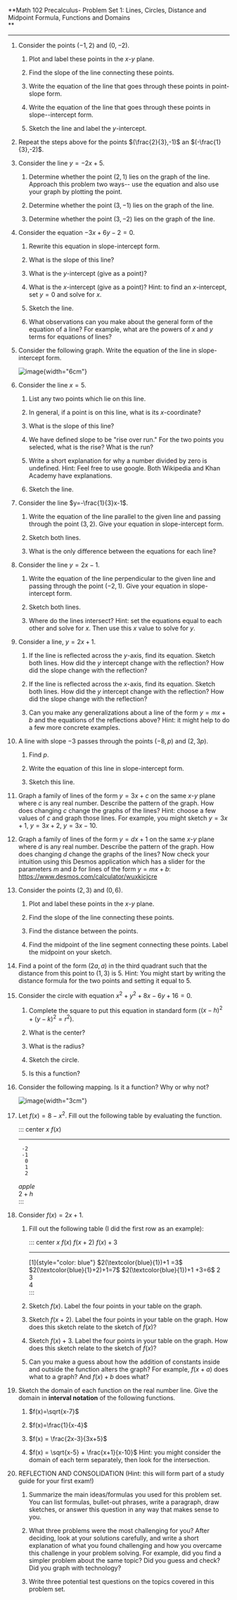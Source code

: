 **Math 102 Precalculus- Problem Set 1: Lines, Circles, Distance and
Midpoint Formula, Functions and Domains\
**

------------------------------------------------------------------------

1.  Consider the points $(-1,2)$ and $(0,-2)$.

    1.  Plot and label these points in the $x$-$y$ plane.

    2.  Find the slope of the line connecting these points.

    3.  Write the equation of the line that goes through these points in
        point-slope form.

    4.  Write the equation of the line that goes through these points in
        slope--intercept form.

    5.  Sketch the line and label the $y$-intercept.

2.  Repeat the steps above for the points $(\frac{2}{3},-1)$ an
    $(-\frac{1}{3},-2)$.

3.  Consider the line $y=-2x+5$.

    1.  Determine whether the point $(2,1)$ lies on the graph of the
        line. Approach this problem two ways-- use the equation and also
        use your graph by plotting the point.

    2.  Determine whether the point $(3,-1)$ lies on the graph of the
        line.

    3.  Determine whether the point $(3,-2)$ lies on the graph of the
        line.

4.  Consider the equation $-3x + 6y -2 = 0$.

    1.  Rewrite this equation in slope-intercept form.

    2.  What is the slope of this line?

    3.  What is the $y$-intercept (give as a point)?

    4.  What is the $x$-intercept (give as a point)? Hint: to find an
        $x$-intercept, set $y=0$ and solve for $x$.

    5.  Sketch the line.

    6.  What observations can you make about the general form of the
        equation of a line? For example, what are the powers of $x$ and
        $y$ terms for equations of lines?

5.  Consider the following graph. Write the equation of the line in
    slope-intercept form.

    ![image](line.png){width="6cm"}

6.  Consider the line $x=5$.

    1.  List any two points which lie on this line.

    2.  In general, if a point is on this line, what is its
        $x$-coordinate?

    3.  What is the slope of this line?

    4.  We have defined slope to be "rise over run." For the two points
        you selected, what is the rise? What is the run?

    5.  Write a short explanation for why a number divided by zero is
        undefined. Hint: Feel free to use google. Both Wikipedia and
        Khan Academy have explanations.

    6.  Sketch the line.

7.  Consider the line $y=-\frac{1}{3}x-1$.

    1.  Write the equation of the line parallel to the given line and
        passing through the point $(3,2)$. Give your equation in
        slope-intercept form.

    2.  Sketch both lines.

    3.  What is the only difference between the equations for each line?

8.  Consider the line $y=2x-1$.

    1.  Write the equation of the line perpendicular to the given line
        and passing through the point $(-2,1)$. Give your equation in
        slope-intercept form.

    2.  Sketch both lines.

    3.  Where do the lines intersect? Hint: set the equations equal to
        each other and solve for $x$. Then use this $x$ value to solve
        for $y$.

9.  Consider a line, $y=2x+1$.

    1.  If the line is reflected across the $y$-axis, find its equation.
        Sketch both lines. How did the $y$ intercept change with the
        reflection? How did the slope change with the reflection?

    2.  If the line is reflected across the $x$-axis, find its equation.
        Sketch both lines. How did the $y$ intercept change with the
        reflection? How did the slope change with the reflection?

    3.  Can you make any generalizations about a line of the form
        $y=mx+b$ and the equations of the reflections above? Hint: it
        might help to do a few more concrete examples.

10. A line with slope $-3$ passes through the points $(-8,p)$ and
    $(2,3p)$.

    1.  Find $p$.

    2.  Write the equation of this line in slope-intercept form.

    3.  Sketch this line.

11. Graph a family of lines of the form $y=3x+c$ on the same $x$-$y$
    plane where $c$ is any real number. Describe the pattern of the
    graph. How does changing $c$ change the graphs of the lines? Hint:
    choose a few values of $c$ and graph those lines. For example, you
    might sketch $y=3x+1$, $y=3x+2$, $y=3x-10$.

12. Graph a family of lines of the form $y=dx+1$ on the same $x$-$y$
    plane where $d$ is any real number. Describe the pattern of the
    graph. How does changing $d$ change the graphs of the lines? Now
    check your intuition using this Desmos application which has a
    slider for the parameters $m$ and $b$ for lines of the form
    $y=mx+b$: https://www.desmos.com/calculator/wuxkicjcre

13. Consider the points $(2,3)$ and $(0,6)$.

    1.  Plot and label these points in the $x$-$y$ plane.

    2.  Find the slope of the line connecting these points.

    3.  Find the distance between the points.

    4.  Find the midpoint of the line segment connecting these points.
        Label the midpoint on your sketch.

14. Find a point of the form $(2a,a)$ in the third quadrant such that
    the distance from this point to $(1,3)$ is $5$. Hint: You might
    start by writing the distance formula for the two points and setting
    it equal to $5$.

15. Consider the circle with equation $x^2+y^2+8x-6y+16=0$.

    1.  Complete the square to put this equation in standard form
        ($(x-h)^2+(y-k)^2=r^2$).

    2.  What is the center?

    3.  What is the radius?

    4.  Sketch the circle.

    5.  Is this a function?

16. Consider the following mapping. Is it a function? Why or why not?

    ![image](notfunction.png){width="3cm"}

17. Let $f(x)=8-x^2$. Fill out the following table by evaluating the
    function.

    ::: center
         $x$     $f(x)$
      --------- --------
         -2     
         -1     
          0     
          1     
          2     
       $apple$  
        $2+h$   
    :::

18. Consider $f(x)=2x+1$.

    1.  Fill out the following table (I did the first row as an
        example):

        ::: center
                     $x$                         $f(x)$                          $f(x+2)$                         $f(x)+3$
          -------------------------- ------------------------------- -------------------------------- ---------------------------------
           [1]{style="color: blue"}   $2(\textcolor{blue}{1})+1 =3$   $2(\textcolor{blue}{1}+2)+1=7$   $2(\textcolor{blue}{1})+1 +3=6$
                      2                                                                               
                      3                                                                               
                      4                                                                               
        :::

    2.  Sketch $f(x)$. Label the four points in your table on the graph.

    3.  Sketch $f(x+2)$. Label the four points in your table on the
        graph. How does this sketch relate to the sketch of $f(x)$?

    4.  Sketch $f(x)+3$. Label the four points in your table on the
        graph. How does this sketch relate to the sketch of $f(x)$?

    5.  Can you make a guess about how the addition of constants inside
        and outside the function alters the graph? For example, $f(x+a)$
        does what to a graph? And $f(x) + b$ does what?

19. Sketch the domain of each function on the real number line. Give the
    domain in **interval notation** of the following functions.

    1.  $f(x)=\sqrt{x-7}$

    2.  $f(x)=\frac{1}{x-4}$

    3.  $f(x) = \frac{2x-3}{3x+5}$

    4.  $f(x) = \sqrt{x-5} + \frac{x+1}{x-10}$ Hint: you might consider
        the domain of each term separately, then look for the
        intersection.

20. REFLECTION AND CONSOLIDATION (Hint: this will form part of a study
    guide for your first exam!)

    1.  Summarize the main ideas/formulas you used for this problem set.
        You can list formulas, bullet-out phrases, write a paragraph,
        draw sketches, or answer this question in any way that makes
        sense to you.

    2.  What three problems were the most challenging for you? After
        deciding, look at your solutions carefully, and write a short
        explanation of what you found challenging and how you overcame
        this challenge in your problem solving. For example, did you
        find a simpler problem about the same topic? Did you guess and
        check? Did you graph with technology?

    3.  Write three potential test questions on the topics covered in
        this problem set.
